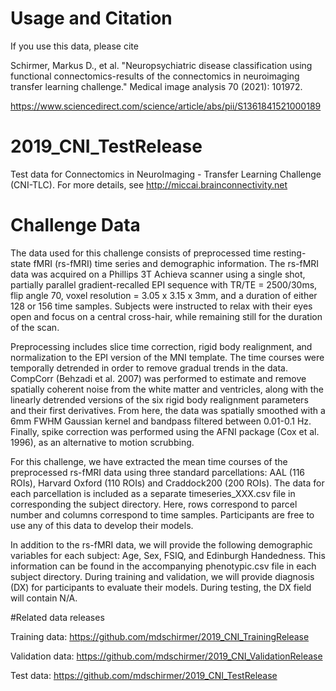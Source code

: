 # Usage and Citation
If you use this data, please cite

Schirmer, Markus D., et al. "Neuropsychiatric disease classification using functional connectomics-results of the connectomics in neuroimaging transfer learning challenge." Medical image analysis 70 (2021): 101972.

https://www.sciencedirect.com/science/article/abs/pii/S1361841521000189

# 2019_CNI_TestRelease
Test data for Connectomics in NeuroImaging - Transfer Learning Challenge (CNI-TLC). For more details, see http://miccai.brainconnectivity.net

# Challenge Data

The data used for this challenge consists of preprocessed time resting-state fMRI (rs-fMRI) time series and demographic information. The rs-fMRI data was acquired on a Phillips 3T Achieva scanner using a single shot, partially parallel gradient-recalled EPI sequence with TR/TE = 2500/30ms, flip angle 70, voxel resolution = 3.05 x 3.15 x 3mm, and a duration of either 128 or 156 time samples. Subjects were instructed to relax with their eyes open and focus on a central cross-hair, while remaining still for the duration of the scan.

Preprocessing includes slice time correction, rigid body realignment, and normalization to the EPI version of the MNI template. The time courses were temporally detrended in order to remove gradual trends in the data. CompCorr (Behzadi et al. 2007) was performed to estimate and remove spatially coherent noise from the white matter and ventricles, along with the linearly detrended versions of the six rigid body realignment parameters and their first derivatives. From here, the data was spatially smoothed with a 6mm FWHM Gaussian kernel and bandpass filtered between 0.01-0.1 Hz. Finally, spike correction was performed using the AFNI package (Cox et al. 1996), as an alternative to motion scrubbing.

For this challenge, we have extracted the mean time courses of the preprocessed rs-fMRI data using three standard parcellations: AAL (116 ROIs), Harvard Oxford (110 ROIs) and Craddock200 (200 ROIs). The data for each parcellation is included as a separate timeseries_XXX.csv file in corresponding the subject directory. Here, rows correspond to parcel number and columns correspond to time samples. Participants are free to use any of this data to develop their models.

In addition to the rs-fMRI data, we will provide the following demographic variables for each subject: Age, Sex, FSIQ, and Edinburgh Handedness. This information can be found in the accompanying phenotypic.csv file in each subject directory. During training and validation, we will provide diagnosis (DX) for participants to evaluate their models. During testing, the DX field will contain N/A.

#Related data releases

Training data: https://github.com/mdschirmer/2019_CNI_TrainingRelease

Validation data: https://github.com/mdschirmer/2019_CNI_ValidationRelease

Test data: https://github.com/mdschirmer/2019_CNI_TestRelease
